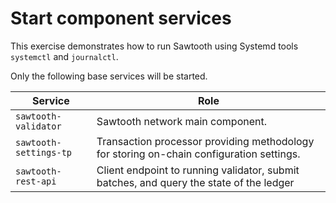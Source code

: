 # Start component services

This exercise demonstrates how to run Sawtooth using Systemd tools `systemctl` and `journalctl`.

Only the following base services will be started.

Service | Role
------- | ----
`sawtooth-validator` | Sawtooth network main component.
`sawtooth-settings-tp` | Transaction processor providing methodology for storing on-chain configuration settings.
`sawtooth-rest-api` | Client endpoint to  running validator, submit batches, and query the state of the ledger

